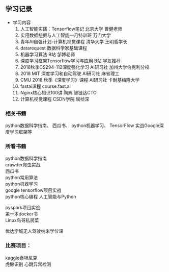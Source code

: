 ## 学习记录  
- 学习内容  
	1. 人工智能实践：Tensorflow笔记  北京大学  曹健老师  
	2. 实用数据挖掘与人工智能一月特训班  万门大学  
	3. 青年AI自强计划-计算机视觉课程  清华大学  王明哲学长  
	4. datarequest  数据科学家基础课程  
	5. 机器学习算法  B站  邹博老师  
	6. 深度学习框架Tensorflow学习与应用 B站 学友推荐  
	7. 2018秋季CS294-112深度强化学习  AI研习社  加州大学伯克利分校
	8. 2018 MIT 深度学习和自动驾驶  AI研习社  麻省理工
	9. CMU 2018 秋季《深度学习》课程  AI研习社  卡耐基梅隆大学
	8. fastai课程  course.fast.ai  
 	9. Nginx核心知识100讲  陶辉 智链达CTO
	11. 计算机视觉课程  CSDN学院  屈桢深
  
### 相关书籍  
python数据科学指南、
西瓜书、
python机器学习、
TensorFlow 实战Google深度学习框架等  
  
  
### 所看书籍  
python数据科学指南  
crawder爬虫实战  
西瓜书  
python常用算法  
python机器学习  
google tensorflow项目实战  
python核心编程
人工智能与Python
  
pyspark项目实战  
第一本docker书  
Linux鸟哥私房菜
  
优达学城无人驾驶纳米学位课  
  
### 比赛项目：  
kaggle泰坦尼克  
虎鲸识别
心跳异常检测